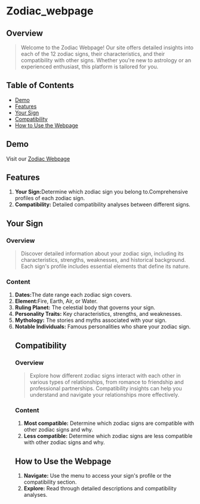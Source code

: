# Zodiac_webpage
## Overview
>Welcome to the Zodiac Webpage! Our site offers detailed insights into each of the 12 zodiac signs, their characteristics, and their compatibility with other signs. Whether you're new to astrology or an experienced enthusiast, this platform is tailored for you.

## Table of Contents
- [Demo](#demo)
- [Features](#features)
- [Your Sign](#your-sign)
- [Compatibility](#compatibility)
- [How to Use the Webpage](#how-to-use-the-webpage)

## Demo

Visit our [Zodiac Webpage](./zodiac.home.html)
## Features
<ol>
<li><b>Your Sign:</b>Determine which zodiac sign you belong to.Comprehensive profiles of each zodiac sign.</li>
<li><b>Compatibility:</b> Detailed compatibility analyses between different signs.</li>
</ol>

## Your Sign
### Overview
>Discover detailed information about your zodiac sign, including its characteristics, strengths, weaknesses, and historical background. Each sign's profile includes essential elements that define its nature.

### Content
<ol>
<li><b>Dates:</b>The date range each zodiac sign covers.</li>
<li><b>Element:</b>Fire, Earth, Air, or Water.</li>
<li><b>Ruling Planet:</b> The celestial body that governs your sign.</li>
<li><b>Personality Traits:</b> Key characteristics, strengths, and weaknesses.</li>
<li><b>Mythology:</b> The stories and myths associated with your sign.</li>
<li><b>Notable Individuals:</b> Famous personalities who share your zodiac sign.</li>

## Compatibility
### Overview
>Explore how different zodiac signs interact with each other in various types of relationships, from romance to friendship and professional partnerships. Compatibility insights can help you understand and navigate your relationships more effectively.
### Content
<ol>
<li><b>Most compatible:</b> Determine which zodiac signs are compatible with other zodiac signs and why.</li>
<li><b>Less compatible:</b> Determine which zodiac signs are less compatible with other zodiac signs and why.</li>
</ol>

## How to Use the Webpage
<ol>
<li><b>Navigate:</b> Use the menu to access your sign's profile or the compatibility section.</li>
<li><b>Explore:</b> Read through detailed descriptions and compatibility analyses.</li>
</ol>
